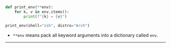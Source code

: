 ``` python
def print_env(**env):
    for k, v in env.items():
        print(f"{k} = {v}")

print_env(shell="zsh", distro="Arch")
```

- `**env` means pack all keyword arguments into a dictionary called `env`.

---

